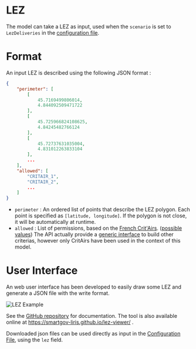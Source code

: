 # LEZ

The model can take a LEZ as input, used when the `scenario` is set to
`LezDeliveries` in the [configuration
file](https://github.com/smartgov-liris/SmartGovSimulator/wiki/Dead-Ends-Fix).

# Format

An input LEZ is described using the following JSON format :
```json
{
	"perimeter": [
		[
			45.7169499806014,
			4.844092509471722
		],
		[
			45.725966824108625,
			4.84245482766124
		],
		[
			45.72737631035004,
			4.831012263833104
		],
		...
	],
	"allowed": [
		"CRITAIR_1",
		"CRITAIR_2",
		...
	]
}
```

- `perimeter` : An ordered list of points that describe the LEZ polygon. Each
	point is specified as `[latitude, longitude]`. If the polygon is not close,
	it will be automatically at runtime.
- `allowed` : List of permissions, based on the [French
	Crit'Airs](https://www.crit-air.fr/en/information-about-the-critair-vignette/the-french-vignette-critair/who-will-get-which-critair-colours.html).
	([possible values](https://smartgov-liris.github.io/SmartGovLezModel/org/liris/smartgov/lez/core/environment/lez/criteria/CritAir.html))
	The API actually provide a [generic
	interface](https://smartgov-liris.github.io/SmartGovLezModel/org/liris/smartgov/lez/core/environment/lez/criteria/LezCriteria.html)
	to build other criterias, however only CritAirs have been used in the
	context of this model.

# User Interface

An web user interface has been developed to easily draw some LEZ and generate a
JSON file with the write format.

![LEZ Example](lez.png)

See the [GitHub repository](https://github.com/smartgov-liris/lez-viewer) for
documentation. The tool is also available online at
https://smartgov-liris.github.io/lez-viewer/ .

Downloaded json files can be used directly as input in the [Configuration
File](Configuration-File), using the `lez` field.
